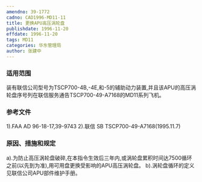 ```yaml
---
amendno: 39-1772
cadno: CAD1996-MD11-11
title: 更换APU高压涡轮盘
publishdate: 1996-11-20
effdate: 1996-11-20
tags: MD11
categories: 华东管理局
author: 张建中
---
```


### 适用范围 
装有联信公司型号为TSCP700-4B,-4E,和-5的辅助动力装置,并且该APU的高压涡轮盘序号列在联信服务通告TSCP700-49-A7168的MD11系列飞机。

<!--more-->
### 参考文件
  1).FAA AD 96-18-17,39-9743 
  2).联信 SB TSCP700-49-A7168(1995.11.7) 

### 原因、措施和规定 
   a).为防止高压涡轮盘破碎,在本指令生效后三年内,或涡轮盘累积时间达7500循环之前(以先到为准),用可用盘更换受影响的APU高压涡轮盘。 
   b).涡轮盘循环的定义见联信公司APU部件维护手册。
